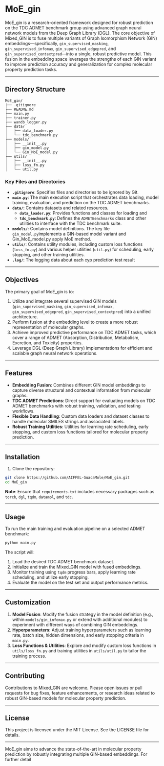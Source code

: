 # MoE_gin

MoE_gin is a research-oriented framework designed for robust prediction on the TDC ADMET benchmark group using advanced graph neural network models from the Deep Graph Library (DGL). The core objective of Mixed_GIN is to fuse multiple variants of Graph Isomorphism Network (GIN) embeddings—specifically, `gin_supervised_masking`, `gin_supervised_infomax`, `gin_supervised_edgepred`, and `gin_supervised_contextpred`—into a single, robust predictive model. This fusion in the embedding space leverages the strengths of each GIN variant to improve prediction accuracy and generalization for complex molecular property prediction tasks.

---

## Directory Structure

```
MoE_gin/  
├── .gitignore  
├── README.md  
├── main.py  
├── trainer.py  
├── wandb_logger.py  
├── data/  
│   ├── data_loader.py  
│   └── tdc_benchmark.py                  
├── models/  
│   ├── __init__.py  
│   ├── gin_model.py  
│   └── Gin_MoE_model.py    
├── utils/  
│   ├── __init__.py  
│   ├── loss_fn.py      
│   └── util.py    
```

### Key Files and Directories
- **`.gitignore`**: Specifies files and directories to be ignored by Git.
- **`main.py`**: The main execution script that orchestrates data loading, model training, evaluation, and prediction on the TDC ADMET benchmarks.
- **`data/`**: Contains datasets and related resources.
    - **`data_loader.py`**: Provides functions and classes for loading and 
    - **`tdc_benchmark.py`**: Defines the `ADMETBenchmarks` class and other utilities to interface with the TDC benchmark suite.
- **`models/`**: Contains model definitions. The key file `gin_model.py`implements a GIN-based model variant
 and Gin_MoE_model.py apply MoE method.
- **`utils/`**: Contains utility modules, including custom loss functions (`loss_fn.py`) and various helper utilities (`util.py`) for scheduling, early stopping, and other training utilities.
- **`.log/`**: The logging data about each cyp prediction test result

---

## Objectives

The primary goal of MoE_gin is to:

1. Utilize and integrate several supervised GIN models (`gin_supervised_masking`, `gin_supervised_infomax`, `gin_supervised_edgepred`, `gin_supervised_contextpred`) into a unified architecture.
2. Perform fusion at the embedding level to create a more robust representation of molecular graphs.
3. Achieve improved predictive performance on TDC ADMET tasks, which cover a range of ADMET (Absorption, Distribution, Metabolism, Excretion, and Toxicity) properties.
4. Leverage DGL (Deep Graph Library) implementations for efficient and scalable graph neural network operations.

---

## Features

- **Embedding Fusion**: Combines different GIN model embeddings to capture diverse structural and contextual information from molecular graphs.
- **TDC ADMET Predictions**: Direct support for evaluating models on TDC ADMET benchmarks with robust training, validation, and testing workflows.
- **Flexible Data Handling**: Custom data loaders and dataset classes to handle molecular SMILES strings and associated labels.
- **Robust Training Utilities**: Utilities for learning rate scheduling, early stopping, and custom loss functions tailored for molecular property prediction.

---

## Installation

1. Clone the repository:

```bash
git clone https://github.com/AIFFEL-GuacaMole/MoE_gin.git
cd MoE_gin
```

**Note**: Ensure that `requirements.txt` includes necessary packages such as `torch`, `dgl`, `tqdm`, `datamol`, and `tdc`.

---

## Usage

To run the main training and evaluation pipeline on a selected ADMET benchmark:

```bash
python main.py
```

The script will:

1. Load the desired TDC ADMET benchmark dataset.
2. Initialize and train the Mixed_GIN model with fused embeddings.
3. Monitor training using `tqdm` progress bars, apply learning rate scheduling, and utilize early stopping.
4. Evaluate the model on the test set and output performance metrics.

---

## Customization

1. **Model Fusion**: Modify the fusion strategy in the model definition (e.g., within `models/gin_infomax.py` or extend with additional modules) to experiment with different ways of combining GIN embeddings.
2. **Hyperparameters**: Adjust training hyperparameters such as learning rate, batch size, hidden dimensions, and early stopping criteria in `main.py`.
3. **Loss Functions & Utilities**: Explore and modify custom loss functions in `utils/loss_fn.py` and training utilities in `utils/util.py` to tailor the training process.

---

## Contributing

Contributions to Mixed_GIN are welcome. Please open issues or pull requests for bug fixes, feature enhancements, or research ideas related to robust GIN-based models for molecular property prediction.

---

## License

This project is licensed under the MIT License. See the LICENSE file for details.

---

MoE_gin aims to advance the state-of-the-art in molecular property prediction by robustly integrating multiple GIN-based embeddings. For further detail